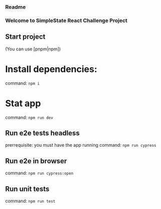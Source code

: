 ### Readme

### Welcome to SimpleState React Challenge Project

## Start project

(You can use [pnpm|npm])

# Install dependencies:

command: `npm i`

# Stat app

command: `npm run dev`

## Run e2e tests headless

prerrequisite: you must have the app running
command: `npm run cypress`

## Run e2e in browser

command: `npm run cypress:open`

## Run unit tests

command: `npm run test`
